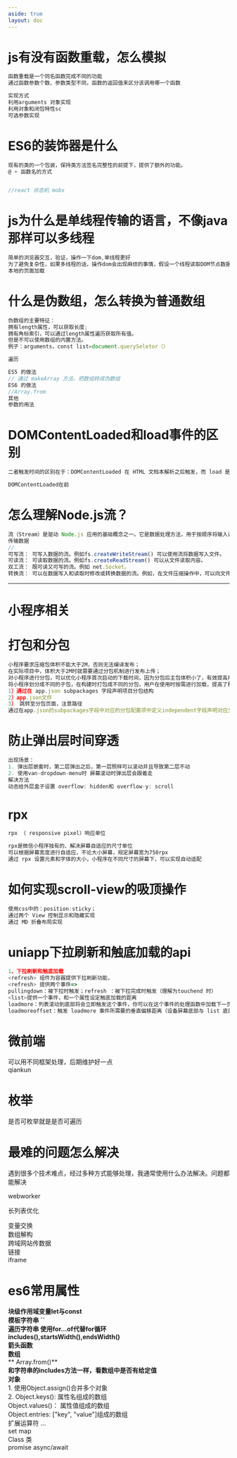 ```yaml
---
aside: true
layout: doc
---
```

<a name="KdAH9"></a>
# js有没有函数重载，怎么模拟

```javascript
函数重载是一个同名函数完成不同的功能
通过函数参数个数、参数类型不同，函数的返回值来区分该调用哪一个函数

实现方式
利用arguments 对象实现
利用对象和闭包特性sc
可选参数实现
```
<a name="CTZzu"></a>
# ES6的装饰器是什么
```javascript
现有的类的一个包装，保持类方法签名完整性的前提下，提供了额外的功能。
@ + 函数名的方式


//react 状态机 mobx
```
<a name="OYrI3"></a>
# js为什么是单线程传输的语言，不像java那样可以多线程
```javascript
简单的浏览器交互，验证，操作一下dom,单线程更好
为了避免复杂性，如果多线程的话，操作dom会出现麻烦的事情，假设一个线程读取DOM节点数据的同时，另一个线程把那个DOM节点删了
本地的页面加载
```
<a name="A4hOO"></a>
# 什么是伪数组，怎么转换为普通数组
```javascript
伪数组的主要特征：
拥有length属性，可以获取长度;
拥有角标索引，可以通过length属性遍历获取所有值。
但是不可以使用数组的内置方法。
例子：arguments，const list=document.querySeletor（）

遍历

ES5 的做法
// 通过 makeArray 方法，把数组转成伪数组
ES6 的做法
//Array.from 
其他
参数的用法
```
<a name="nLEYW"></a>
# DOMContentLoaded和load事件的区别
```javascript
二者触发时间的区别在于：DOMContentLoaded 在 HTML 文档本解析之后触发，而 load 是在 HTML 所有相关资源被加载完成后触发

DOMContentLoaded在前
```
<a name="b0sE0"></a>
# 怎么理解Node.js流？
```javascript
流（Stream）是驱动 Node.js 应用的基础概念之一。它是数据处理方法，用于按顺序将输入读写到输出中。	
传输数据
//
可写流： 可写入数据的流。例如fs.createWriteStream() 可以使用流将数据写入文件。
可读流： 可读取数据的流。例如fs.createReadStream() 可以从文件读取内容。
双工流： 既可读又可写的流。例如 net.Socket。
转换流： 可以在数据写入和读取时修改或转换数据的流。例如，在文件压缩操作中，可以向文件写入压缩数据，并从文件中读取解压数据。


```

---

<a name="ZWIT9"></a>
# 小程序相关
<a name="FKUnC"></a>
# 打包和分包
```javascript
小程序要求压缩包体积不能大于2M，否则无法编译发布；
在实际项目中，体积大于2M时就需要通过分包机制进行发布上传；
对小程序进行分包，可以优化小程序首次启动的下载时间，因为分包后主包体积小了，有效提高用户体验；
将小程序划分成不同的子包，在构建时打包成不同的分包，用户在使用时按需进行加载，提高了程序性能；
1）通过在 app.json subpackages 字段声明项目分包结构
2）app.json文件
3） 跳转至分包页面，注意路径
通过在app.json的subpackages字段中对应的分包配置项中定义independent字段声明对应分包为独立分包
```
<a name="urYts"></a>
# 防止弹出层时间穿透
```javascript
出现场景：
1. 弹出层嵌套时，第二层弹出之后，第一层照样可以滚动并且导致第二层不动
2. 使用van-dropdown-menu时 屏幕滚动时弹出层会跟着走
解决方法
动态给外层盒子设置 overflow: hidden和 overflow-y: scroll


```
<a name="OACh5"></a>
# rpx
```javascript
rpx （ responsive pixel）响应单位

rpx是微信小程序独有的、解决屏幕自适应的尺寸单位
可以根据屏幕宽度进行自适应，不论大小屏幕，规定屏幕宽为750rpx
通过 rpx 设置元素和字体的大小，小程序在不同尺寸的屏幕下，可以实现自动适配

```
<a name="ZQbTY"></a>
# 如何实现scroll-view的吸顶操作
```javascript
使用css中的：position:sticky；
通过两个 View 控制显示和隐藏实现
通过 MD 折叠布局实现
```
<a name="IRDwI"></a>
# uniapp下拉刷新和触底加载的api
```javascript
1、下拉刷新和触底加载
<refresh> 组件为容器提供下拉刷新功能，
<refresh> 提供两个事件=>
pullingdown：被下拉时触发；refresh ：被下拉完成时触发（理解为touchend 时）
<list>提供一个事件，和一个属性设定触底加载的距离
loadmore：列表滚动到底部将会立即触发这个事件，你可以在这个事件的处理函数中加载下一页的列表项。 如果未触发，请检查是否设置了loadmoreoffset的值，建议此值设置大于0；
loadmoreoffset：触发 loadmore 事件所需要的垂直偏移距离（设备屏幕底部与 list 底部之间的距离）；


```


<a name="XLr76"></a>
# 微前端
可以用不同框架处理，后期维护好一点<br />qiankun
<a name="LREJx"></a>
# 枚举
是否可枚举就是是否可遍历
<a name="a8NWo"></a>
# 最难的问题怎么解决
遇到很多个技术难点，经过多种方式能够处理，我通常使用什么办法解决。问题都能解决

webworker

长列表优化

变量交换<br />数组解构<br />跨域网站传数据<br />链接<br />iframe

<a name="h3hRv"></a>
# es6常用属性
**块级作用域变量let与const**<br />**模板字符串 ``**<br />**遍历字符串   使用for...of代替for循环**<br />**includes(),startsWidth(),endsWidth()**<br />**箭头函数**<br />**数组**<br />** 	Array.from()**<br />**和字符串的includes方法一样，看数组中是否有给定值**<br />**对象**<br />1. 使用Object.assign()合并多个对象 <br />2. Object.keys(): 属性名组成的数组<br />Object.values()： 属性值组成的数组<br />Object.entries: ["key", "value"]组成的数组<br />扩展运算符 ...<br />set map<br />Class 类<br />promise async/await


